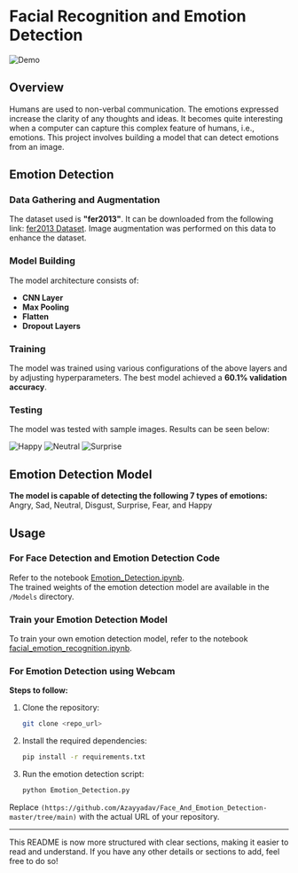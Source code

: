 # Facial Recognition and Emotion Detection

![Demo](https://github.com/user-attachments/assets/10d0a67e-9088-430a-bd2f-4576c82d96e7)

## Overview

Humans are used to non-verbal communication. The emotions expressed increase the clarity of any thoughts and ideas. It becomes quite interesting when a computer can capture this complex feature of humans, i.e., emotions. This project involves building a model that can detect emotions from an image.

## Emotion Detection

### Data Gathering and Augmentation

The dataset used is **"fer2013"**. It can be downloaded from the following link: [fer2013 Dataset](https://github.com/npinto/fer2013). Image augmentation was performed on this data to enhance the dataset.

### Model Building

The model architecture consists of:

- **CNN Layer**
- **Max Pooling**
- **Flatten**
- **Dropout Layers**

### Training

The model was trained using various configurations of the above layers and by adjusting hyperparameters. The best model achieved a **60.1% validation accuracy**.

### Testing

The model was tested with sample images. Results can be seen below:

![Happy](https://github.com/user-attachments/assets/794a5496-8a10-436f-94ac-fc01a489dc96)
![Neutral](https://github.com/user-attachments/assets/93b5bac8-bd70-4883-abe4-f147f5430252)
![Surprise](https://github.com/user-attachments/assets/d60cf560-87af-4ba5-a08c-e8fc78639f40)

## Emotion Detection Model

**The model is capable of detecting the following 7 types of emotions:**  
Angry, Sad, Neutral, Disgust, Surprise, Fear, and Happy

## Usage

### For Face Detection and Emotion Detection Code

Refer to the notebook [Emotion_Detection.ipynb](Emotion_Detection.ipynb).  
The trained weights of the emotion detection model are available in the `/Models` directory.

### Train your Emotion Detection Model

To train your own emotion detection model, refer to the notebook [facial_emotion_recognition.ipynb](facial_emotion_recognition.ipynb).

### For Emotion Detection using Webcam

**Steps to follow:**

1. Clone the repository:
    ```sh
    git clone <repo_url>
    ```
2. Install the required dependencies:
    ```sh
    pip install -r requirements.txt
    ```
3. Run the emotion detection script:
    ```sh
    python Emotion_Detection.py
    ```

Replace `(https://github.com/Azayyadav/Face_And_Emotion_Detection-master/tree/main)` with the actual URL of your repository.

---

This README is now more structured with clear sections, making it easier to read and understand. If you have any other details or sections to add, feel free to do so!
